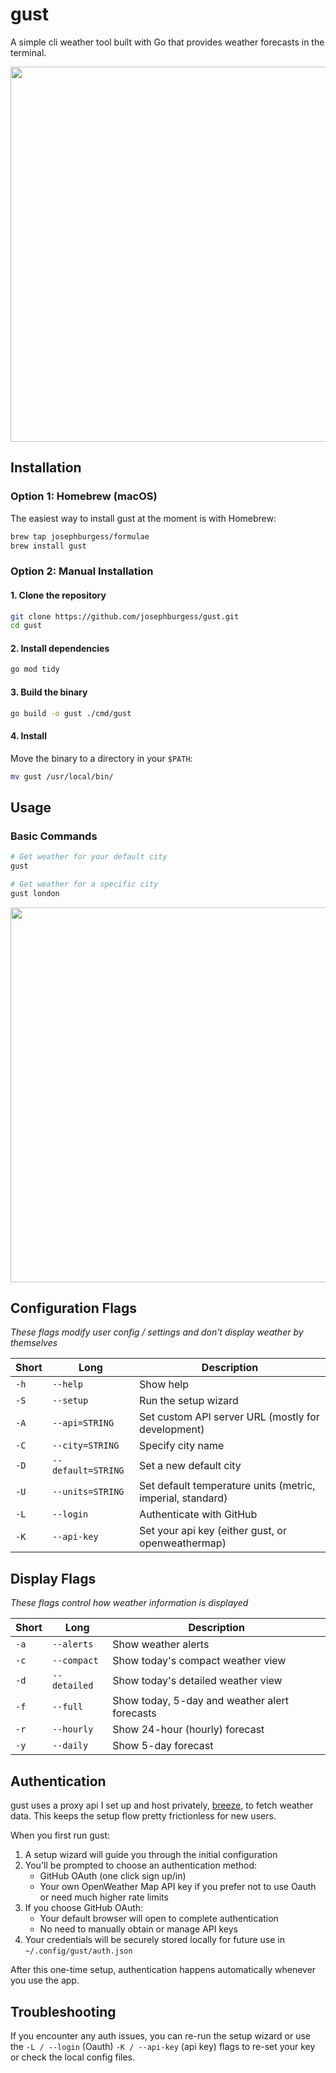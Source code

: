# gust

A simple cli weather tool built with Go that provides weather forecasts in the terminal.

<p align="center">
<img src="https://github.com/user-attachments/assets/d5c8e7cc-c43c-4263-a516-89f01bb26a24" width="600">
</p>

## Installation

### Option 1: Homebrew (macOS)

The easiest way to install gust at the moment is with Homebrew:

```sh
brew tap josephburgess/formulae
brew install gust
```

### Option 2: Manual Installation

#### 1. Clone the repository

```sh
git clone https://github.com/josephburgess/gust.git
cd gust
```

#### 2. Install dependencies

```sh
go mod tidy
```

#### 3. Build the binary

```sh
go build -o gust ./cmd/gust
```

#### 4. Install

Move the binary to a directory in your `$PATH`:

```sh
mv gust /usr/local/bin/
```

## Usage

### Basic Commands

```bash
# Get weather for your default city
gust

# Get weather for a specific city
gust london
```

<p align="center">
  <img src="https://github.com/user-attachments/assets/76695b8d-5e37-45a3-89cd-2d5b3401c323" width="600">
</p>

## Configuration Flags

_These flags modify user config / settings and don't display weather by themselves_

| Short | Long               | Description                                                |
| ----- | ------------------ | ---------------------------------------------------------- |
| `-h`  | `--help`           | Show help                                                  |
| `-S`  | `--setup`          | Run the setup wizard                                       |
| `-A`  | `--api=STRING`     | Set custom API server URL (mostly for development)         |
| `-C`  | `--city=STRING`    | Specify city name                                          |
| `-D`  | `--default=STRING` | Set a new default city                                     |
| `-U`  | `--units=STRING`   | Set default temperature units (metric, imperial, standard) |
| `-L`  | `--login`          | Authenticate with GitHub                                   |
| `-K`  | `--api-key`        | Set your api key (either gust, or openweathermap)          |

## Display Flags

_These flags control how weather information is displayed_

| Short | Long         | Description                                   |
| ----- | ------------ | --------------------------------------------- |
| `-a`  | `--alerts`   | Show weather alerts                           |
| `-c`  | `--compact`  | Show today's compact weather view             |
| `-d`  | `--detailed` | Show today's detailed weather view            |
| `-f`  | `--full`     | Show today, 5-day and weather alert forecasts |
| `-r`  | `--hourly`   | Show 24-hour (hourly) forecast                |
| `-y`  | `--daily`    | Show 5-day forecast                           |

## Authentication

gust uses a proxy api I set up and host privately, [breeze](http://github.com/josephburgess/breeze), to fetch weather data. This keeps the setup flow pretty frictionless for new users.

When you first run gust:

1. A setup wizard will guide you through the initial configuration
2. You'll be prompted to choose an authentication method:
   - GitHub OAuth (one click sign up/in)
   - Your own OpenWeather Map API key if you prefer not to use Oauth or need much higher rate limits
3. If you choose GitHub OAuth:
   - Your default browser will open to complete authentication
   - No need to manually obtain or manage API keys
4. Your credentials will be securely stored locally for future use in `~/.config/gust/auth.json`

After this one-time setup, authentication happens automatically whenever you use the app.

## Troubleshooting

If you encounter any auth issues, you can re-run the setup wizard or use the `-L / --login` (Oauth) `-K / --api-key` (api key) flags to re-set your key or check the local config files.
